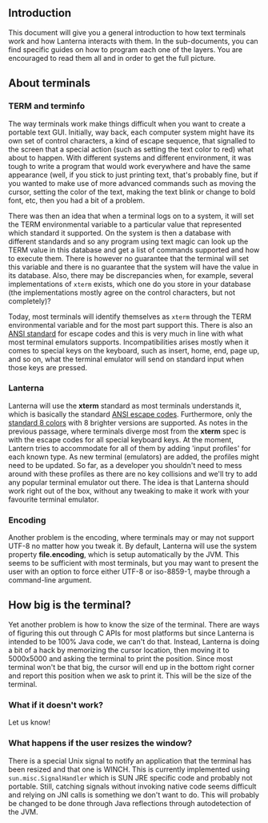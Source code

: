 ## Introduction ##
This document will give you a general introduction to how text terminals work and how Lanterna interacts with them. In the sub-documents, you can find specific guides on how to program each one of the layers. You are encouraged to read them all and in order to get the full picture.

## About terminals ##
### TERM and terminfo ###
The way terminals work make things difficult when you want to create a portable text GUI. Initially, way back, each computer system might have its own set of control characters, a kind of escape sequence, that signalled to the screen that a special action (such as setting the text color to red) what about to happen. With different systems and different environment, it was tough to write a program that would work everywhere and have the same appearance (well, if you stick to just printing text, that's probably fine, but if you wanted to make use of more advanced commands such as moving the cursor, setting the color of the text, making the text blink or change to bold font, etc, then you had a bit of a problem.

There was then an idea that when a terminal logs on to a system, it will set the TERM environmental variable to a particular value that represented which standard it supported. On the system is then a database with different standards and so any program using text magic can look up the TERM value in this database and get a list of commands supported and how to execute them. There is however no guarantee that the terminal will set this variable and there is no guarantee that the system will have the value in its database. Also, there may be discrepancies when, for example, several implementations of `xterm` exists, which one do you store in your database (the implementations mostly agree on the control characters, but not completely)?

Today, most terminals will identify themselves as `xterm` through the TERM environmental variable and for the most part support this. There is also an [ANSI standard](http://en.wikipedia.org/wiki/ANSI_escape_code) for escape codes and this is very much in line with what most terminal emulators supports. Incompatibilities arises mostly when it comes to special keys on the keyboard, such as insert, home, end, page up, and so on, what the terminal emulator will send on standard input when those keys are pressed.

### Lanterna ###
Lanterna will use the **xterm** standard as most terminals understands it, which is basically the standard [ANSI escape codes](http://en.wikipedia.org/wiki/ANSI_escape_code). Furthermore, only the [standard 8 colors](http://en.wikipedia.org/wiki/ANSI_escape_code#Colors) with 8 brighter versions are supported. As notes in the previous passage, where terminals diverge most from the **xterm** spec is with the escape codes for all special keyboard keys. At the moment, Lantern tries to accommodate for all of them by adding 'input profiles' for each known type. As new terminal (emulators) are added, the profiles might need to be updated. So far, as a developer you shouldn't need to mess around with these profiles as there are no key collisions and we'll try to add any popular terminal emulator out there. The idea is that Lanterna should work right out of the box, without any tweaking to make it work with your favourite terminal emulator.

### Encoding ###
Another problem is the encoding, where terminals may or may not support UTF-8 no matter how you tweak it. By default, Lanterna will use the system property **file.encoding**, which is setup automatically by the JVM. This seems to be sufficient with most terminals, but you may want to present the user with an option to force either UTF-8 or iso-8859-1, maybe through a command-line argument.

## How big is the terminal? ##
Yet another problem is how to know the size of the terminal. There are ways of figuring this out through C APIs for most platforms but since Lanterna is intended to be 100% Java code, we can't do that. Instead, Lanterna is doing a bit of a hack by memorizing the cursor location, then moving it to 5000x5000 and asking the terminal to print the position. Since most terminal won't be that big, the cursor will end up in the bottom right corner and report this position when we ask to print it. This will be the size of the terminal.

### What if it doesn't work? ###
Let us know!

### What happens if the user resizes the window? ###
There is a special Unix signal to notify an application that the terminal has been resized and that one is WINCH. This is currently implemented using `sun.misc.SignalHandler` which is SUN JRE specific code and probably not portable. Still, catching signals without invoking native code seems difficult and relying on JNI calls is something we don't want to do. This will probably be changed to be done through Java reflections through autodetection of the JVM.